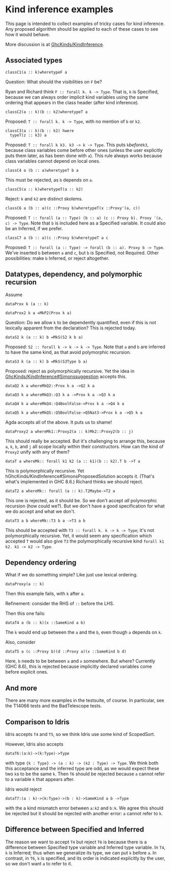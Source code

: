 # Kind inference examples


This page is intended to collect examples of tricky cases for kind inference. Any proposed algorithm should be applied to each of these cases to see how it would behave.


More discussion is at [GhcKinds/KindInference](ghc-kinds/kind-inference).

## Associated types

```
classC1(a :: k)wheretypeF a
```


Question: What should the visibilities on `F` be?


Ryan and Richard think `F :: forall k. k -> Type`. That is, `k` is Specified, because we can always order implicit kind variables using the same ordering that appears in the class header (after kind inference).

```
classC2(a :: k)(b :: k2)wheretypeT a
```


Proposed: `T :: forall k. k -> Type`, with no mention of `b` or `k2`.

```
classC3(a :: k)(b :: k2) hwere
  typeT(z :: k3) a
```


Proposed: `T :: forall k k3. k3 -> k -> Type`. This puts `k`*before*`k3`, because class variables come before other ones (unless the user explicitly puts them later, as has been done with `a`). This rule always works because class variables cannot depend on local ones.

```
classC4 a (b :: a)wheretypeT b a
```


This must be rejected, as `b` depends on `a`.

```
classC5(a :: k)wheretypeT(a :: k2)
```


Reject: `k` and `k2` are distinct skolems.

```
classC6 a (b :: a)(c ::Proxy b)wheretypeT(x ::Proxy'(a, c))
```


Proposed: `T :: forall (a :: Type) (b :: a) (c :: Proxy b). Proxy '(a, c) -> Type`. Note that `b` is included here as a Specified variable. It could also be an Inferred, if we prefer.

```
classC7 a (b :: a)(c ::Proxy b)wheretypeT a c
```


Proposed: `T :: forall (a :: Type) -> forall (b :: a). Proxy b -> Type`. We've inserted `b` between `a` and `c`, but `b` is Specified, not Required. Other possibilities: make `b` Inferred, or reject altogether.

## Datatypes, dependency, and polymorphic recursion


Assume

```
dataProx k (a :: k)
```

```
dataProx2 k a =MkP2(Prox k a)
```


Question: Do we allow `k` to be dependently quantified, even if this is not lexically apparent from the declaration? This is rejected today.

```
dataS2 k (a :: k) b =MkS(S2 k b a)
```


Proposed: `S2 :: forall k -> k -> k -> Type`. Note that `a` and `b` are inferred to have the same kind, as that avoid polymorphic recursion.

```
dataS3 k (a :: k) b =MkS(S3Type b a)
```


Proposed: reject as polymorphically recursive. Yet the idea in [GhcKinds/KindInference\#Simonssuggestion](ghc-kinds/kind-inference#simon's-suggestion) accepts this.

```
dataQ2 k a whereMkQ2::Prox k a ->Q2 k a

dataQ3 k a whereMkQ3::Q3 k a ->Prox k a ->Q3 k a

dataQ4 k a whereMkQ4::Q4BoolFalse->Prox k a ->Q4 k a

dataQ5 k a whereMkQ5::Q5BoolFalse->Q5Nat3->Prox k a ->Q5 k a
```


Agda accepts all of the above. It puts us to shame!

```
dataProxy2 a whereMk1::Proxy2(a :: k)Mk2::Proxy2(b :: j)
```


This should really be accepted. But it's challenging to arrange this, because `a`, `k`, `b`, and `j` all scope locally within their constructors. How can the kind of `Proxy2` unify with any of them?

```
dataT a whereMk:: forall k1 k2 (a :: k1)(b :: k2).T b ->T a
```


This is polymorphically recursive. Yet hGhcKinds/KindInference\#SimonsProposedSolution accepts it. (That's what's implemented in GHC 8.6.) Richard thinks we should reject.

```
dataT2 a whereMk:: forall (a :: k).T2Maybe->T2 a
```


This one is rejected, as it should be. So we don't accept *all* polymorphic recursion (how could we?). But we don't have a good specification for what we do accept and what we don't.

```
dataT3 a b whereMk::T3 b a ->T3 a b
```


This should be accepted with `T3 :: forall k. k -> k -> Type`; it's not polymorphically recursive. Yet, it would seem any specification which accepted `T` would also give `T3` the polymorphically recursive kind `forall k1 k2. k1 -> k2 -> Type`.

## Dependency ordering


What if we do something simple? Like just use lexical ordering.

```
dataProxy(a :: k)
```


Then this example fails, with `k` after `a`.


Refinement: consider the RHS of `::` before the LHS.


Then this one fails:

```
dataT4 a (b :: k)(x ::SameKind a b)
```


The `k` would end up between the `a` and the `b`, even though `a` depends on `k`.


Also, consider

```
dataT5 a (c ::Proxy b)(d ::Proxy a)(x ::SameKind b d)
```


Here, `b` needs to be between `a` and `x` somewhere. But where? Currently (GHC 8.6), this is rejected because implicitly declared variables come before explicit ones.

## And more


There are many more examples in the testsuite, of course. In particular, see the T14066 tests and the BadTelescope tests.

## Comparison to Idris


Idris accepts `T4` and `T5`, so we think Idris use some kind of ScopedSort.


However, Idris also accepts

```
dataT6:(a:k)->(k:Type)->Type
```


with type `{k : Type} -> (a : k) -> (k2 : Type) -> Type`. We think both this acceptance and the inferred type are odd, as we would expect these two `k`s to be the same `k`. Then `T6` should be rejected because `a` cannot refer to a variable `k` that appears after.


Idris would reject

```
dataT7:(a : k)->(k:Type)->(b : k)->SameKind a b ->Type
```


with the a kind mismatch error between `a:k2` and `b:k`. We agree this should be rejected but it should be rejected with another error: `a` cannot refer to `k`.

## Difference between Specified and Inferred


The reason we want to accept `T4` but reject `T6` is because there is a difference between Specified type variable and Inferred type variable. In `T4`, `k` is Inferred; thus when we generalize its type, we can put `k` before `a`. In contrast, in `T6`, `k` is specified, and its order is indicated explicitly by the user, so we don't want `a` to refer to it.
